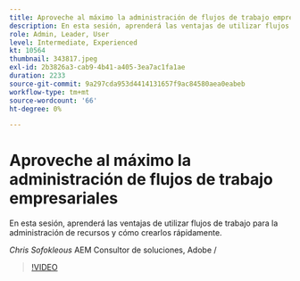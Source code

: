 ```yaml
---
title: Aproveche al máximo la administración de flujos de trabajo empresariales
description: En esta sesión, aprenderá las ventajas de utilizar flujos de trabajo para la administración de recursos y cómo crearlos rápidamente.
role: Admin, Leader, User
level: Intermediate, Experienced
kt: 10564
thumbnail: 343817.jpeg
exl-id: 2b3826a3-cab9-4b41-a405-3ea7ac1fa1ae
duration: 2233
source-git-commit: 9a297cda953d4414131657f9ac84580aea0eabeb
workflow-type: tm+mt
source-wordcount: '66'
ht-degree: 0%

---
```


# Aproveche al máximo la administración de flujos de trabajo empresariales

En esta sesión, aprenderá las ventajas de utilizar flujos de trabajo para la administración de recursos y cómo crearlos rápidamente.

*Chris Sofokleous* AEM Consultor de soluciones, Adobe /

>[!VIDEO](https://video.tv.adobe.com/v/343817/?quality=12&learn=on)
